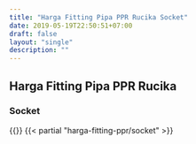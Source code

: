 ```yaml
---
title: "Harga Fitting Pipa PPR Rucika Socket"
date: 2019-05-19T22:50:51+07:00
draft: false
layout: "single"
description: ""
---
```


## Harga Fitting Pipa PPR Rucika
### Socket
{{<kontak-button>}}
{{< partial "harga-fitting-ppr/socket" >}}
